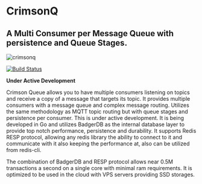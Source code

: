 
# CrimsonQ
## A Multi Consumer per Message Queue with persistence and Queue Stages.
![crimsonq](https://github.com/ywadi/crimsonq/raw/main/assets/logo.png)

[![Build Status](https://travis-ci.org/joemccann/dillinger.svg?branch=master)](https://travis-ci.org/joemccann/dillinger)

 __Under Active Development__
 
Crimson Queue allows you to have multiple consumers listening on topics and receive a copy of a message that targets its topic. It provides multiple consumers with a message queue and complex message routing. Utilizes the same methodology as MQTT topic routing but with queue stages and persistence per consumer. This is under active development. It is being developed in Go and utilizes BadgerDB as the internal database layer to provide top notch performance, persistence and durability. It supports Redis RESP protocol, allowing any redis library the ability to connect to it and communicate with it also keeping the performance at, also can be utilized from redis-cli. 

The combination of BadgerDB and RESP protocol allows near 0.5M transactions a second on a single core with minimal ram requirements. It is optimized to be used in the cloud with VPS servers providing SSD storages. 
